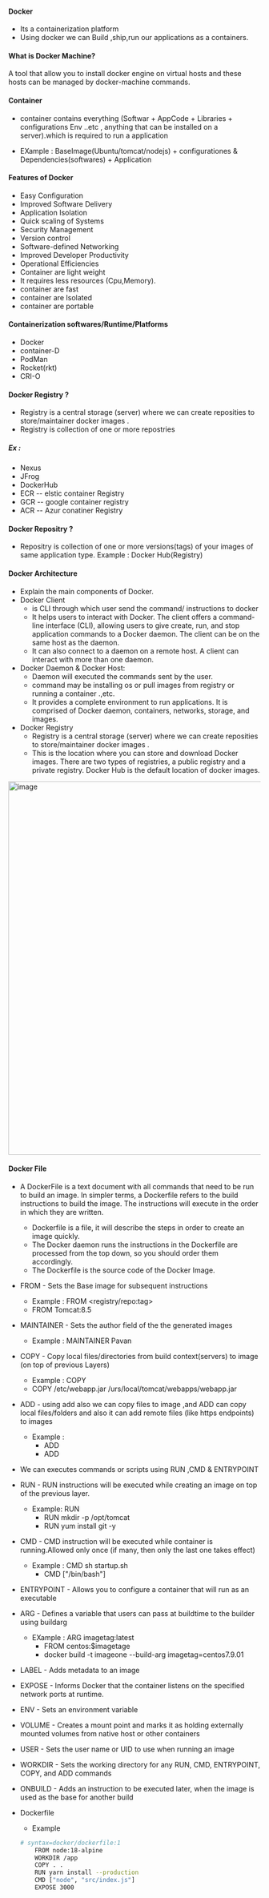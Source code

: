 #### Docker 
* Its a containerization platform 
* Using docker we can Build ,ship,run our applications as a containers.


#### What is Docker Machine?
A tool that allow you to install docker engine on virtual hosts and these hosts can be managed by   docker-machine commands.

#### Container 
* container contains everything (Softwar + AppCode + Libraries + configurations Env ..etc , anything that can be installed on a server).which is required to run a application
- EXample : BaseImage(Ubuntu/tomcat/nodejs) + configurationes & Dependencies(softwares) + Application

#### Features of Docker
- Easy Configuration
- Improved Software Delivery
- Application Isolation
- Quick scaling of Systems
- Security Management
- Version control
- Software-defined Networking
- Improved Developer Productivity
- Operational Efficiencies
- Container are light weight 
- It requires less resources (Cpu,Memory).
- container are fast
- container are Isolated 
- container are portable

#### Containerization softwares/Runtime/Platforms
* Docker 
* container-D 
* PodMan
* Rocket(rkt)
* CRI-O


#### Docker Registry ?
* Registry is a central storage (server) where we can create reposities to store/maintainer docker images .
* Registry is  collection of one or more repostries
#####  Ex : 
* Nexus
* JFrog
* DockerHub
* ECR --  elstic container Registry
* GCR --  google container registry
* ACR --  Azur conatiner Registry

#### Docker Repositry ?
* Repositry is collection of one or more versions(tags) of your images of same application type.
    Example :  Docker Hub(Registry)

#### Docker Architecture
* Explain the main components of Docker.
* Docker Client 
    -   is CLI through which user send the command/ instructions to docker 
    -   It helps users to interact with Docker. The client offers a command-line interface (CLI), 
allowing users to give create, run, and stop application commands to a Docker daemon. The client can be on the same host as the daemon. 
    -   It can also connect to a daemon on a remote host. A client can interact with more than one daemon.
* Docker Daemon &  Docker Host: 
    -   Daemon will executed the commands sent by the user.
    -   command may be installing os or pull images from registry or running a container .,etc.
    -   It provides a complete environment to run applications. It is comprised of Docker daemon, containers, networks, storage, and images. 
* Docker Registry
    -   Registry is a central storage (server) where we can create reposities to store/maintainer docker images .
    -   This is the location where you can store and download Docker images. There are two types of registries, 
a public registry and a private registry. Docker Hub is the default location of docker images.


<img width="746" alt="image" src="https://github.com/user-attachments/assets/f779c3b3-6dd9-4741-a41a-c1ae9e7294af">

#### Docker File
* A DockerFile is a text document with all commands that need to be run to build an image. In simpler terms, a Dockerfile refers to the build instructions to build the image. The instructions will execute in the order in which they are written.
    - Dockerfile is a file, it will describe the steps in order to create an image
quickly.
    - The Docker daemon runs the instructions in the Dockerfile are processed
from the top down, so you should order them accordingly.
    - The Dockerfile is the source code of the Docker Image.

* FROM  -   Sets the Base image for subsequent instructions
    -   Example : FROM <registry/repo:tag>
    -   FROM  Tomcat:8.5
* MAINTAINER    -   Sets the author field of the the generated images
    -   Example : MAINTAINER Pavan
* COPY  -   Copy local files/directories from build context(servers) to image (on top of previous Layers)
    -   Example :  COPY <source> <destionation>
    -   COPY /etc/webapp.jar /urs/local/tomcat/webapps/webapp.jar
* ADD   -   using add also we can copy files to image ,and ADD can copy local files/folders and also it can add remote files (like https endpoints) to images
    -   Example : 
        -   ADD <source> <destionation>
        -   ADD <sourceurl> <destionationurl>

* We can executes commands or scripts using RUN ,CMD & ENTRYPOINT
*   RUN -    RUN instructions will be executed while creating an image on top of the previous layer.
    -   Example: RUN <Command>
        -   RUN mkdir -p /opt/tomcat
        -   RUN yum install git -y

* CMD   -   CMD instruction will be executed while container is running.Allowed only once (if many, then only the last one takes effect)
    -   Example : CMD sh startup.sh
        -   CMD ["/bin/bash"]
* ENTRYPOINT    -   Allows you to configure a container that will run as an executable
* ARG   -   Defines a variable that users can pass at buildtime to the builder using buildarg
    -   EXample : ARG imagetag:latest
        -   FROM centos:$imagetage
        -   docker build -t imageone --build-arg imagetag=centos7.9.01

* LABEL     -   Adds metadata to an image
* EXPOSE    -   Informs Docker that the container listens on the specified network ports at runtime.
* ENV       -   Sets an environment variable
* VOLUME    -   Creates a mount point and marks it as holding externally mounted volumes from native host or other containers
* USER      -   Sets the user name or UID to use when running an image
* WORKDIR   -   Sets the working directory for any RUN, CMD, ENTRYPOINT, COPY, and ADD commands
* ONBUILD   -   Adds an instruction to be executed later, when the image is used as the base for another build

*   Dockerfile 
    - Example
    ``` bash
    # syntax=docker/dockerfile:1
        FROM node:18-alpine
        WORKDIR /app
        COPY . .
        RUN yarn install --production
        CMD ["node", "src/index.js"]
        EXPOSE 3000
    ```
